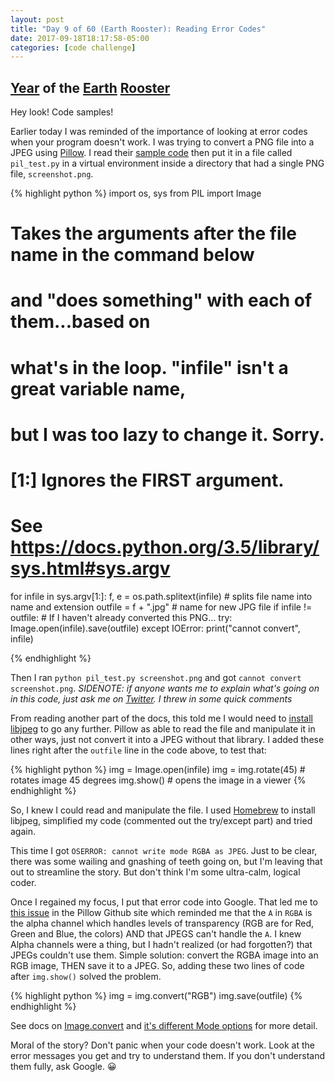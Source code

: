 ```yaml
---
layout: post
title: "Day 9 of 60 (Earth Rooster): Reading Error Codes"
date: 2017-09-18T18:17:58-05:00
categories: [code challenge]
---
```


## [Year](https://en.wikipedia.org/wiki/Chinese_zodiac#Years) of the [Earth](https://en.wikipedia.org/wiki/Earth_(Wu_Xing)) [Rooster](https://en.wikipedia.org/wiki/https://en.wikipedia.org/wiki/Rooster_(zodiac))

Hey look! Code samples!

Earlier today I was reminded of the importance of looking at error codes when your program doesn't work. I was trying to convert a PNG file into a JPEG using [Pillow](http://pillow.readthedocs.io/). I read their [sample code](http://pillow.readthedocs.io/en/4.2.x/handbook/tutorial.html#convert-files-to-jpeg) then put it in a file called `pil_test.py` in a virtual environment inside a directory that had a single PNG file, `screenshot.png`. 

{% highlight python %}
import os, sys
from PIL import Image

# Takes the arguments after the file name in the command below
# and "does something" with each of them...based on
# what's in the loop. "infile" isn't a great variable name,
# but I was too lazy to change it. Sorry.
# [1:] Ignores the FIRST argument.
# See https://docs.python.org/3.5/library/sys.html#sys.argv
for infile in sys.argv[1:]:
    f, e = os.path.splitext(infile) # splits file name into name and extension
    outfile = f + ".jpg" # name for new JPG file
    if infile != outfile: # If I haven't already converted this PNG...
        try:
            Image.open(infile).save(outfile)
        except IOError:
            print("cannot convert", infile)

{% endhighlight %}

Then I ran
`python pil_test.py screenshot.png` and got `cannot convert screenshot.png`.
*SIDENOTE: if anyone wants me to explain what's going on in this code, just ask me on [Twitter](https://twitter.com/Transition). I threw in some quick comments*

From reading another part of the docs, this told me I would need to [install libjpeg](http://pillow.readthedocs.io/en/4.2.x/installation.html#external-libraries) to go any further. Pillow as able to read the file and manipulate it in other ways, just not convert it into a JPEG without that library. I added these lines right after the `outfile` line in the code above, to test that:

{% highlight python %}
img = Image.open(infile)
img = img.rotate(45) # rotates image 45 degrees
img.show() # opens the image in a viewer
{% endhighlight %}

So, I knew I could read and manipulate the file. I used [Homebrew](https://brew.sh/) to install libjpeg, simplified my code (commented out the try/except part) and tried again.

This time I got `OSERROR: cannot write mode RGBA as JPEG`.  Just to be clear, there was some wailing and gnashing of teeth going on, but I'm leaving that out to streamline the story. But don't think I'm some ultra-calm, logical coder.

Once I regained my focus, I put that error code into Google. That led me to [this issue](https://github.com/python-pillow/Pillow/issues/2609#issuecomment-313841918) in the Pillow Github site which reminded me that the `A` in `RGBA` is the alpha channel which handles levels of transparency (RGB are for Red, Green and Blue, the colors) AND that JPEGS can't handle the `A`. I knew Alpha channels were a thing, but I hadn't realized (or had forgotten?) that JPEGs couldn't use them. Simple solution: convert the RGBA image into an RGB image, THEN save it to a JPEG. So, adding these two lines of code after `img.show()` solved the problem.

{% highlight python %}
img = img.convert("RGB")
img.save(outfile)
{% endhighlight %}

See docs on [Image.convert](http://pillow.readthedocs.io/en/4.2.x/reference/Image.html#PIL.Image.Image.convert) and [it's different Mode options](http://pillow.readthedocs.io/en/4.2.x/handbook/concepts.html#concept-modes) for more detail.

Moral of the story? Don't panic when your code doesn't work. Look at the error messages you get and try to understand them. If you don't understand them fully, ask Google. 😀